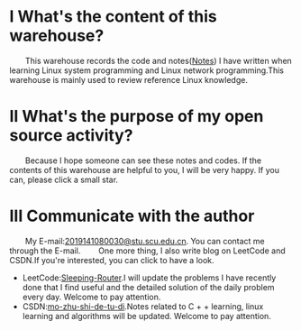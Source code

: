 # I What's the content of this warehouse?
&emsp;&emsp;This warehouse records the code and notes([Notes](https://gitee.com/router123456/linux-study/tree/master/Notes)) I have written when learning Linux system programming and Linux network programming.This warehouse is mainly used to review reference Linux knowledge.
# II What's the purpose of my open source activity?
&emsp;&emsp;Because I hope someone can see these notes and codes. If the contents of this warehouse are helpful to you, I will be very happy. If you can, please click a small star.
# III Communicate with the author
&emsp;&emsp;My E-mail:2019141080030@stu.scu.edu.cn. You can contact me through the E-mail.
&emsp;&emsp;One more thing, I also write blog on LeetCode and CSDN.If you're interested, you can click to have a look.
- LeetCode:[Sleeping-Router](https://leetcode.cn/u/sleeping-router/).I will update the problems I have recently done that I find useful and the detailed solution of the daily problem every day. Welcome to pay attention.
- CSDN:[mo-zhu-shi-de-tu-di](https://blog.csdn.net/CS_COPy?spm=1011.2124.3001.5343).Notes related to C + + learning, linux learning and algorithms will be updated. Welcome to pay attention. 
